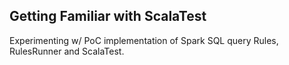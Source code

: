 ## Getting Familiar with ScalaTest

Experimenting w/ PoC implementation of Spark SQL query Rules, RulesRunner and ScalaTest.